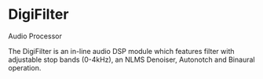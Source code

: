 # DigiFilter
Audio Processor

The DigiFilter is an in-line audio DSP module which features filter with adjustable stop bands (0-4kHz), an NLMS Denoiser, Autonotch and Binaural operation.

